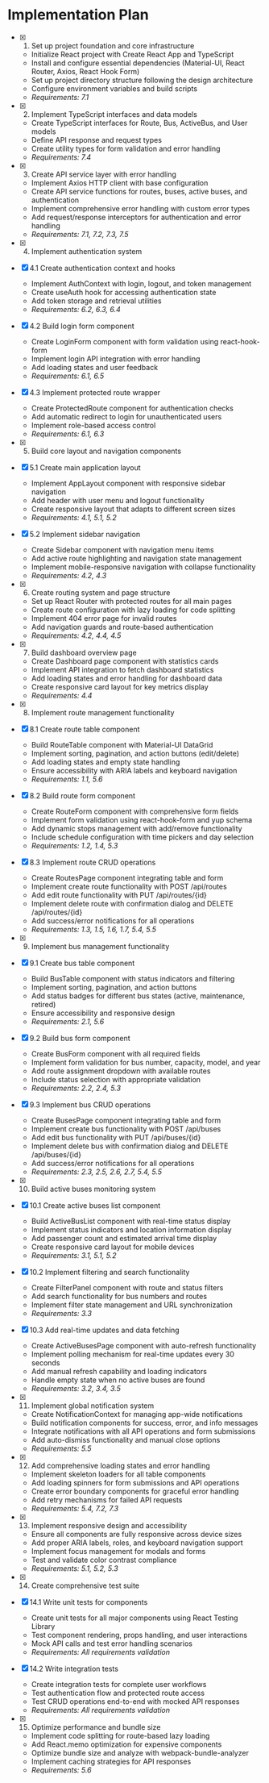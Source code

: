 # Implementation Plan

- [x] 1. Set up project foundation and core infrastructure

  - Initialize React project with Create React App and TypeScript
  - Install and configure essential dependencies (Material-UI, React Router, Axios, React Hook Form)
  - Set up project directory structure following the design architecture
  - Configure environment variables and build scripts
  - _Requirements: 7.1_

- [x] 2. Implement TypeScript interfaces and data models

  - Create TypeScript interfaces for Route, Bus, ActiveBus, and User models
  - Define API response and request types
  - Create utility types for form validation and error handling
  - _Requirements: 7.4_

- [x] 3. Create API service layer with error handling

  - Implement Axios HTTP client with base configuration
  - Create API service functions for routes, buses, active buses, and authentication
  - Implement comprehensive error handling with custom error types
  - Add request/response interceptors for authentication and error handling
  - _Requirements: 7.1, 7.2, 7.3, 7.5_

- [x] 4. Implement authentication system
- [x] 4.1 Create authentication context and hooks

  - Implement AuthContext with login, logout, and token management
  - Create useAuth hook for accessing authentication state
  - Add token storage and retrieval utilities
  - _Requirements: 6.2, 6.3, 6.4_

- [x] 4.2 Build login form component

  - Create LoginForm component with form validation using react-hook-form
  - Implement login API integration with error handling
  - Add loading states and user feedback
  - _Requirements: 6.1, 6.5_

- [x] 4.3 Implement protected route wrapper

  - Create ProtectedRoute component for authentication checks
  - Add automatic redirect to login for unauthenticated users
  - Implement role-based access control
  - _Requirements: 6.1, 6.3_

- [x] 5. Build core layout and navigation components
- [x] 5.1 Create main application layout

  - Implement AppLayout component with responsive sidebar navigation
  - Add header with user menu and logout functionality
  - Create responsive layout that adapts to different screen sizes
  - _Requirements: 4.1, 5.1, 5.2_

- [x] 5.2 Implement sidebar navigation

  - Create Sidebar component with navigation menu items
  - Add active route highlighting and navigation state management
  - Implement mobile-responsive navigation with collapse functionality
  - _Requirements: 4.2, 4.3_

- [x] 6. Create routing system and page structure

  - Set up React Router with protected routes for all main pages
  - Create route configuration with lazy loading for code splitting
  - Implement 404 error page for invalid routes
  - Add navigation guards and route-based authentication
  - _Requirements: 4.2, 4.4, 4.5_

- [x] 7. Build dashboard overview page

  - Create Dashboard page component with statistics cards
  - Implement API integration to fetch dashboard statistics
  - Add loading states and error handling for dashboard data
  - Create responsive card layout for key metrics display
  - _Requirements: 4.4_

- [x] 8. Implement route management functionality
- [x] 8.1 Create route table component

  - Build RouteTable component with Material-UI DataGrid
  - Implement sorting, pagination, and action buttons (edit/delete)
  - Add loading states and empty state handling
  - Ensure accessibility with ARIA labels and keyboard navigation
  - _Requirements: 1.1, 5.6_

- [x] 8.2 Build route form component

  - Create RouteForm component with comprehensive form fields
  - Implement form validation using react-hook-form and yup schema
  - Add dynamic stops management with add/remove functionality
  - Include schedule configuration with time pickers and day selection
  - _Requirements: 1.2, 1.4, 5.3_

- [x] 8.3 Implement route CRUD operations

  - Create RoutesPage component integrating table and form
  - Implement create route functionality with POST /api/routes
  - Add edit route functionality with PUT /api/routes/{id}
  - Implement delete route with confirmation dialog and DELETE /api/routes/{id}
  - Add success/error notifications for all operations
  - _Requirements: 1.3, 1.5, 1.6, 1.7, 5.4, 5.5_

- [x] 9. Implement bus management functionality
- [x] 9.1 Create bus table component

  - Build BusTable component with status indicators and filtering
  - Implement sorting, pagination, and action buttons
  - Add status badges for different bus states (active, maintenance, retired)
  - Ensure accessibility and responsive design
  - _Requirements: 2.1, 5.6_

- [x] 9.2 Build bus form component

  - Create BusForm component with all required fields
  - Implement form validation for bus number, capacity, model, and year
  - Add route assignment dropdown with available routes
  - Include status selection with appropriate validation
  - _Requirements: 2.2, 2.4, 5.3_

- [x] 9.3 Implement bus CRUD operations

  - Create BusesPage component integrating table and form
  - Implement create bus functionality with POST /api/buses
  - Add edit bus functionality with PUT /api/buses/{id}
  - Implement delete bus with confirmation dialog and DELETE /api/buses/{id}
  - Add success/error notifications for all operations
  - _Requirements: 2.3, 2.5, 2.6, 2.7, 5.4, 5.5_

- [x] 10. Build active buses monitoring system
- [x] 10.1 Create active buses list component

  - Build ActiveBusList component with real-time status display
  - Implement status indicators and location information display
  - Add passenger count and estimated arrival time display
  - Create responsive card layout for mobile devices
  - _Requirements: 3.1, 5.1, 5.2_

- [x] 10.2 Implement filtering and search functionality

  - Create FilterPanel component with route and status filters
  - Add search functionality for bus numbers and routes
  - Implement filter state management and URL synchronization
  - _Requirements: 3.3_

- [x] 10.3 Add real-time updates and data fetching

  - Create ActiveBusesPage component with auto-refresh functionality
  - Implement polling mechanism for real-time updates every 30 seconds
  - Add manual refresh capability and loading indicators
  - Handle empty state when no active buses are found
  - _Requirements: 3.2, 3.4, 3.5_

- [x] 11. Implement global notification system

  - Create NotificationContext for managing app-wide notifications
  - Build notification components for success, error, and info messages
  - Integrate notifications with all API operations and form submissions
  - Add auto-dismiss functionality and manual close options
  - _Requirements: 5.5_

- [x] 12. Add comprehensive loading states and error handling

  - Implement skeleton loaders for all table components
  - Add loading spinners for form submissions and API operations
  - Create error boundary components for graceful error handling
  - Add retry mechanisms for failed API requests
  - _Requirements: 5.4, 7.2, 7.3_

- [x] 13. Implement responsive design and accessibility

  - Ensure all components are fully responsive across device sizes
  - Add proper ARIA labels, roles, and keyboard navigation support
  - Implement focus management for modals and forms
  - Test and validate color contrast compliance
  - _Requirements: 5.1, 5.2, 5.3_

- [x] 14. Create comprehensive test suite
- [x] 14.1 Write unit tests for components

  - Create unit tests for all major components using React Testing Library
  - Test component rendering, props handling, and user interactions
  - Mock API calls and test error handling scenarios
  - _Requirements: All requirements validation_

- [x] 14.2 Write integration tests

  - Create integration tests for complete user workflows
  - Test authentication flow and protected route access
  - Test CRUD operations end-to-end with mocked API responses
  - _Requirements: All requirements validation_

- [x] 15. Optimize performance and bundle size
  - Implement code splitting for route-based lazy loading
  - Add React.memo optimization for expensive components
  - Optimize bundle size and analyze with webpack-bundle-analyzer
  - Implement caching strategies for API responses
  - _Requirements: 5.6_
